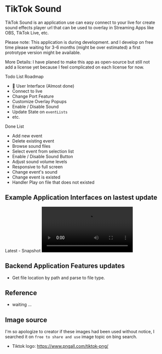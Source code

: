 # TikTok Sound 
TikTok Sound is an application use can easy connect to your live for create sound effects player url that can be used to overlay in Streaming Apps like OBS, TikTok Live, etc.

Please note: This application is during development. and I develop on free time please waiting for 3-6 months (might be over estimated) a first protrotype version might be available.

More Details: I have planed to make this app as open-source but still not add a license yet because I feel complicated on each license for now.

Todo List Roadmap
- 🚀 User Interface (Almost done)
- Connect to live
- Change Port Feature
- Customize Overlay Popups
- Enable / Disable Sound
- Update State on `eventLists`
- etc.

Done List
- Add new event
- Delete existing event
- Browse sound files
- Select event from selection list
- Enable / Disable Sound Button
- Adjust sound volume levels
- Responsive to full screen
- Change event's sound
- Change event is existed
- Handler Play on file that does not existed

## Example Application Interfaces on lastest update
Latest - Snapshot
<video src="docs/demo/TikTokSoundFileInput%20Update.mp4" controls title="Title"></video>

## Backend Application Features updates
- Get file location by path and parse to file type.

## Reference
- waiting ...

## Image source
I'm so apologize to creator if these images had been used without notice, I searched it on `free to share and use` image topic on bing search.
- Tiktok logo: https://www.pngall.com/tiktok-png/
